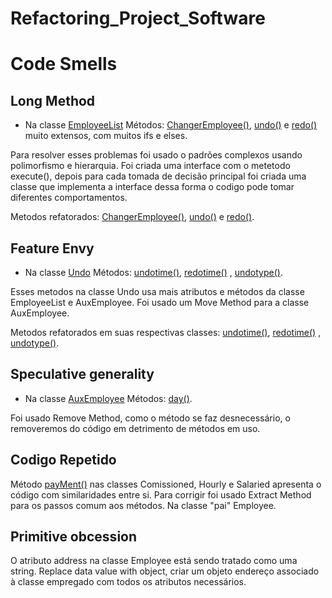 # Refactoring_Project_Software

# Code Smells

## Long Method

- Na classe [EmployeeList](https://github.com/JoseGomesJr/Projeto_de_Software/blob/main/src/EmployeeList.java)
Métodos:
 [ChangerEmployee()](https://github.com/JoseGomesJr/Projeto_de_Software/blob/12b43ab611548100b7988f6bff4c6cf3553b7d8b/src/EmployeeList.java#L178), [undo()](https://github.com/JoseGomesJr/Projeto_de_Software/blob/12b43ab611548100b7988f6bff4c6cf3553b7d8b/src/EmployeeList.java#L310) e [redo()](https://github.com/JoseGomesJr/Projeto_de_Software/blob/12b43ab611548100b7988f6bff4c6cf3553b7d8b/src/EmployeeList.java#L403) muito extensos, com muitos ifs e elses.

 Para resolver esses problemas foi usado o padrões complexos usando polimorfismo e hierarquia. Foi criada uma interface com o metetodo execute(), depois para cada tomada de decisão principal foi criada uma classe que implementa a interface dessa forma o codigo pode tomar diferentes comportamentos.

 Metodos refatorados:
 [ChangerEmployee()](https://github.com/JoseGomesJr/Refactoring_Project_Software/blob/5b8ce8422bbaa035fe22780078e8c3d491155eda/src/App/EmployeeList.java#L185), [undo()](https://github.com/JoseGomesJr/Refactoring_Project_Software/blob/5b8ce8422bbaa035fe22780078e8c3d491155eda/src/App/EmployeeList.java#L236) e [redo()](https://github.com/JoseGomesJr/Refactoring_Project_Software/blob/5b8ce8422bbaa035fe22780078e8c3d491155eda/src/App/EmployeeList.java#L244).


## Feature Envy

- Na classe [Undo](https://github.com/JoseGomesJr/Projeto_de_Software/blob/main/src/Undo.java)
Métodos:
 [undotime()](https://github.com/JoseGomesJr/Projeto_de_Software/blob/12b43ab611548100b7988f6bff4c6cf3553b7d8b/src/Undo.java#L119), [redotime()](https://github.com/JoseGomesJr/Projeto_de_Software/blob/12b43ab611548100b7988f6bff4c6cf3553b7d8b/src/Undo.java#L139) , [undotype()](https://github.com/JoseGomesJr/Projeto_de_Software/blob/12b43ab611548100b7988f6bff4c6cf3553b7d8b/src/Undo.java#L187).

 Esses metodos na classe Undo usa mais atributos e métodos da classe EmployeeList e AuxEmployee. Foi usado um Move Method para a classe AuxEmployee.

 Metodos refatorados em suas respectivas classes:
 [undotime()](https://github.com/JoseGomesJr/Refactoring_Project_Software/blob/5b8ce8422bbaa035fe22780078e8c3d491155eda/src/model/Undo/SalveTime.java#L34), [redotime()](https://github.com/JoseGomesJr/Refactoring_Project_Software/blob/5b8ce8422bbaa035fe22780078e8c3d491155eda/src/model/Undo/SalveTime.java#L38) , [undotype()](https://github.com/JoseGomesJr/Refactoring_Project_Software/blob/5b8ce8422bbaa035fe22780078e8c3d491155eda/src/model/Undo/SalveCommission.java#L17).

## Speculative generality

- Na classe [AuxEmployee](https://github.com/JoseGomesJr/Projeto_de_Software/blob/main/src/AuxEmployee.java)
Métodos:
 [day()](https://github.com/JoseGomesJr/Projeto_de_Software/blob/12b43ab611548100b7988f6bff4c6cf3553b7d8b/src/AuxEmployee.java#L142).

 Foi usado Remove Method, como o método se faz desnecessário, o removeremos do código em detrimento de métodos em uso.

## Codigo Repetido
 Método [payMent()](https://github.com/JoseGomesJr/Refactoring_Project_Software/blob/a03a87a33bcfdd0ebdddc7f041271937a8c7c174/src/model/Employee/Commissioned.java#L50) nas classes Comissioned, Hourly e Salaried apresenta o código com similaridades entre si.
 Para corrigir foi usado Extract Method para os passos comum aos métodos. Na classe "pai" Employee.

## Primitive obcession
 O atributo address na classe Employee está sendo tratado como uma string. Replace data value with object, criar um objeto endereço associado à classe empregado com todos os atributos necessários.
